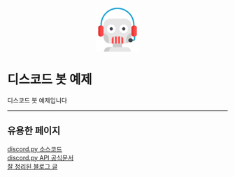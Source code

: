 <p align="center">
<img src="./img/support.png" width="20%" height="20%" alt="mainimg"></img>
</p>

디스코드 봇 예제
===

디스코드 봇 예제입니다
* * *

유용한 페이지
---
[discord.py 소스코드   ](https://github.com/Rapptz/discord.py)   
[discord.py API 공식문서   ](https://discordpy.readthedocs.io/en/latest/api.html)    
[잘 정리된 블로그 글   ](https://m.blog.naver.com/6116949/221901926848)   



